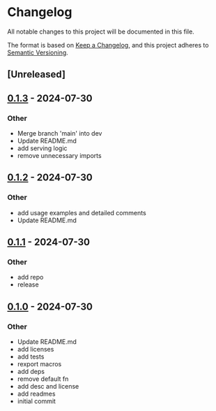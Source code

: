 # Changelog
All notable changes to this project will be documented in this file.

The format is based on [Keep a Changelog](https://keepachangelog.com/en/1.0.0/),
and this project adheres to [Semantic Versioning](https://semver.org/spec/v2.0.0.html).

## [Unreleased]

## [0.1.3](https://github.com/ratnaraj7/better-routes/compare/better-routes-v0.1.2...better-routes-v0.1.3) - 2024-07-30

### Other
- Merge branch 'main' into dev
- Update README.md
- add serving logic
- remove unnecessary imports

## [0.1.2](https://github.com/ratnaraj7/better-routes/compare/better-routes-v0.1.1...better-routes-v0.1.2) - 2024-07-30

### Other
- add usage examples and detailed comments
- Update README.md

## [0.1.1](https://github.com/ratnaraj7/better-routes/compare/better-routes-v0.1.0...better-routes-v0.1.1) - 2024-07-30

### Other
- add repo
- release

## [0.1.0](https://github.com/ratnaraj7/better-routes/releases/tag/better-routes-v0.1.0) - 2024-07-30

### Other
- Update README.md
- add licenses
- add tests
- rexport macros
- add deps
- remove default fn
- add desc and license
- add readmes
- initial commit
